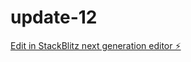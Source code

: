 # update-12

[Edit in StackBlitz next generation editor ⚡️](https://stackblitz.com/~/github.com/sdsdilqem/update-12)